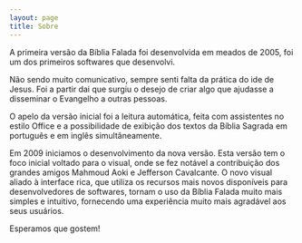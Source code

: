 ```yaml
---
layout: page
title: Sobre
---
```


A primeira versão da Bíblia Falada foi desenvolvida em meados de 2005, foi um dos primeiros softwares que desenvolvi.

Não sendo muito comunicativo, sempre senti falta da prática do ide de Jesus. Foi a partir dai que surgiu o desejo de criar algo que ajudasse a disseminar o Evangelho a outras pessoas.

O apelo da versão inicial foi a leitura automática, feita com assistentes no estilo Office e a possibilidade de exibição dos textos da Bíblia Sagrada em português e em inglês simultâneamente.

Em 2009 iniciamos o desenvolvimento da nova versão. Esta versão tem o foco inicial voltado para o visual, onde se fez notável a contribuição dos grandes amigos Mahmoud Aoki e Jefferson Cavalcante. O novo visual aliado à interface rica, que utiliza os recursos mais novos disponíveis para desenvolvedores de softwares, tornam o uso da Bíblia Falada muito mais simples e intuitivo, fornecendo uma experiência muito mais agradável aos seus usuários.

Esperamos que gostem!
